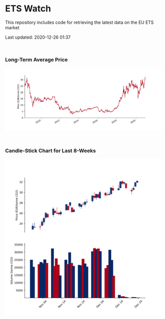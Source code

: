 # ETS Watch

This repository includes code for retrieving the latest data on the EU ETS market

Last updated: 2020-12-26 01:37

<br>

### Long-Term Average Price

![Long-term average](img/long_term_avg.png)

<br>

### Candle-Stick Chart for Last 8-Weeks

![Open, High, Low, Close & Volume](img/ohlc_vol.png)
